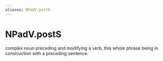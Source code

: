 ```yaml
---
aliases: NPadV.postS
---
```

# NPadV.postS

complex noun preceding and modifying a verb, this whole phrase being in construction with a preceding sentence.